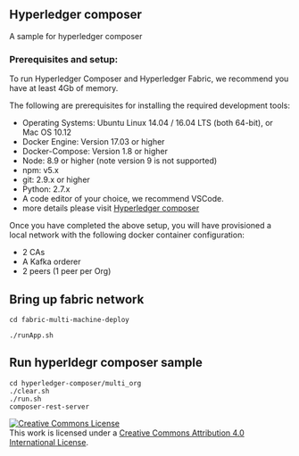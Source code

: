 ## Hyperledger composer

A sample for hyperledger composer

### Prerequisites and setup:

To run Hyperledger Composer and Hyperledger Fabric, we recommend you have at least 4Gb of memory.

The following are prerequisites for installing the required development tools:

* Operating Systems: Ubuntu Linux 14.04 / 16.04 LTS (both 64-bit), or Mac OS 10.12
* Docker Engine: Version 17.03 or higher
* Docker-Compose: Version 1.8 or higher
* Node: 8.9 or higher (note version 9 is not supported)
* npm: v5.x
* git: 2.9.x or higher
* Python: 2.7.x
* A code editor of your choice, we recommend VSCode.
* more details please visit [Hyperledger composer](https://hyperledger.github.io/composer/installing/installing-prereqs.html)


Once you have completed the above setup, you will have provisioned a local network with the following docker container configuration:

* 2 CAs
* A Kafka orderer
* 2 peers (1 peer per Org)

## Bring up fabric network

```
cd fabric-multi-machine-deploy

./runApp.sh

```

## Run hyperldegr composer sample

``` 
cd hyperledger-composer/multi_org
./clear.sh
./run.sh
composer-rest-server
```

<a rel="license" href="http://creativecommons.org/licenses/by/4.0/"><img alt="Creative Commons License" style="border-width:0" src="https://i.creativecommons.org/l/by/4.0/88x31.png" /></a><br />This work is licensed under a <a rel="license" href="http://creativecommons.org/licenses/by/4.0/">Creative Commons Attribution 4.0 International License</a>.
